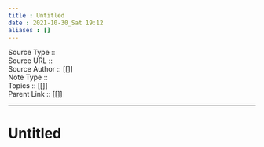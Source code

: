 ```yaml
---
title : Untitled
date : 2021-10-30_Sat 19:12
aliases : []
---
```

Source Type :: <br>
Source URL :: <br>
Source Author :: [[]]<br>
Note Type :: <br>
Topics :: [[]]<br>
Parent Link :: [[]]<br>

---
# Untitled